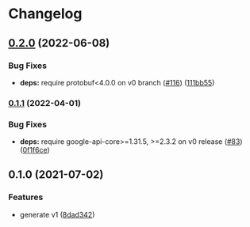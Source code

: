 # Changelog

## [0.2.0](https://github.com/googleapis/python-network-management/compare/v0.1.1...v0.2.0) (2022-06-08)


### Bug Fixes

* **deps:** require protobuf<4.0.0 on v0 branch ([#116](https://github.com/googleapis/python-network-management/issues/116)) ([111bb55](https://github.com/googleapis/python-network-management/commit/111bb5544c534f1131a7d81e7ec0cfe8447ff9b9))

### [0.1.1](https://github.com/googleapis/python-network-management/compare/v0.1.0...v0.1.1) (2022-04-01)


### Bug Fixes

* **deps:** require google-api-core>=1.31.5, >=2.3.2 on v0 release ([#83](https://github.com/googleapis/python-network-management/issues/83)) ([0f1f6ce](https://github.com/googleapis/python-network-management/commit/0f1f6ceaa254df9231f8d6299ecb14cb7a2ecc32))

## 0.1.0 (2021-07-02)


### Features

* generate v1 ([8dad342](https://www.github.com/googleapis/python-network-management/commit/8dad342c454882da3359e37cb836950ae66cc73f))
